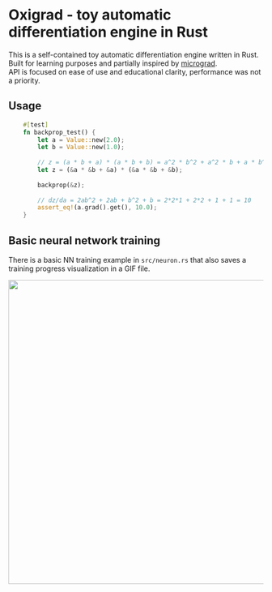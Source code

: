 # Oxigrad - toy automatic differentiation engine in Rust

This is a self-contained toy automatic differentiation engine written in Rust.  
Built for learning purposes and partially inspired by [micrograd](https://github.com/karpathy/micrograd).  
API is focused on ease of use and educational clarity, performance was not a priority.

## Usage

```rust
    #[test]
    fn backprop_test() {
        let a = Value::new(2.0);
        let b = Value::new(1.0);
    
        // z = (a * b + a) * (a * b + b) = a^2 * b^2 + a^2 * b + a * b^2 + a * b
        let z = (&a * &b + &a) * (&a * &b + &b);
    
        backprop(&z);
    
        // dz/da = 2ab^2 + 2ab + b^2 + b = 2*2*1 + 2*2 + 1 + 1 = 10
        assert_eq!(a.grad().get(), 10.0);
    }
```

## Basic neural network training

There is a basic NN training example in `src/neuron.rs` that also saves a training progress visualization in a GIF file.

<img src="./test.gif" width=600>
